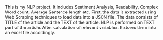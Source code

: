 This is my NLP project. It includes Sentiment Analysis, Readability, Complex Word count, Average Sentence length etc. 
First, the data is extracted using Web Scraping techniques to load data into a JSON file. The data consists of TITLE of the article and the TEXT of the article.
NLP is performed on TEXT part of the article. After calculation of relevant variables. It stores them into an excel file accordingly. 
